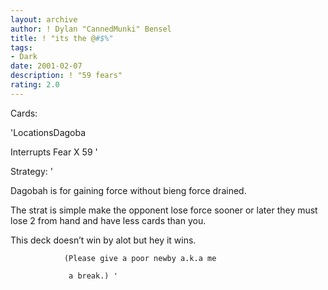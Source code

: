 ```yaml
---
layout: archive
author: ! Dylan "CannedMunki" Bensel
title: ! "its the @#$%"
tags:
- Dark
date: 2001-02-07
description: ! "59 fears"
rating: 2.0
---
```

Cards: 

'LocationsDagoba


Interrupts Fear X 59 '

Strategy: '

Dagobah is for gaining force without bieng force drained.


The strat is simple make the opponent lose force sooner or later they must lose 2 from hand and have less cards than you.


This deck doesn’t win by alot but hey it wins.



                (Please give a poor newby a.k.a me

                 a break.) '